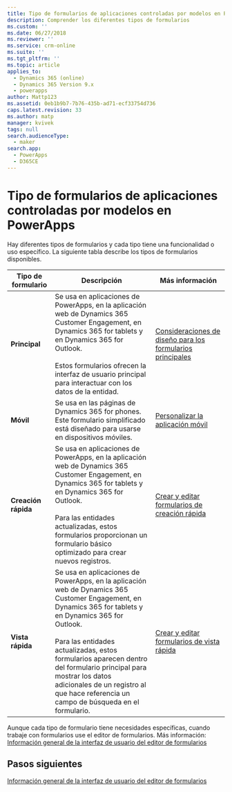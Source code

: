 ```yaml
---
title: Tipo de formularios de aplicaciones controladas por modelos en PowerApps | MicrosoftDocs
description: Comprender los diferentes tipos de formularios
ms.custom: ''
ms.date: 06/27/2018
ms.reviewer: ''
ms.service: crm-online
ms.suite: ''
ms.tgt_pltfrm: ''
ms.topic: article
applies_to:
  - Dynamics 365 (online)
  - Dynamics 365 Version 9.x
  - powerapps
author: Mattp123
ms.assetid: 0eb1b9b7-7b76-435b-ad71-ecf33754d736
caps.latest.revision: 33
ms.author: matp
manager: kvivek
tags: null
search.audienceType:
  - maker
search.app:
  - PowerApps
  - D365CE
---
```

# <a name="type-of-model-driven-app-forms-in-powerapps"></a>Tipo de formularios de aplicaciones controladas por modelos en PowerApps

 Hay diferentes tipos de formularios y cada tipo tiene una funcionalidad o uso específico. La siguiente tabla describe los tipos de formularios disponibles.  
  
|Tipo de formulario|Descripción|Más información|  
|---------------|-----------------|-----------------|  
|**Principal**|Se usa en aplicaciones de PowerApps, en la aplicación web de Dynamics 365 Customer Engagement, en Dynamics 365 for tablets y en Dynamics 365 for Outlook.<br /><br /> Estos formularios ofrecen la interfaz de usuario principal para interactuar con los datos de la entidad.|[Consideraciones de diseño para los formularios principales](design-considerations-main-forms.md)|  
|**Móvil**|Se usa en las páginas de Dynamics 365 for phones. Este formulario simplificado está diseñado para usarse en dispositivos móviles.|[Personalizar la aplicación móvil](https://docs.microsoft.com/dynamics365/customer-engagement/customize/customize-phones-tablets)  |  
|**Creación rápida**|Se usa en aplicaciones de PowerApps, en la aplicación web de Dynamics 365 Customer Engagement, en Dynamics 365 for tablets y en Dynamics 365 for Outlook.<br /><br /> Para las entidades actualizadas, estos formularios proporcionan un formulario básico optimizado para crear nuevos registros.|[Crear y editar formularios de creación rápida](create-edit-quick-view-forms.md) |  
|**Vista rápida**|Se usa en aplicaciones de PowerApps, en la aplicación web de Dynamics 365 Customer Engagement, en Dynamics 365 for tablets y en Dynamics 365 for Outlook.<br /><br /> Para las entidades actualizadas, estos formularios aparecen dentro del formulario principal para mostrar los datos adicionales de un registro al que hace referencia un campo de búsqueda en el formulario.|[Crear y editar formularios de vista rápida](create-edit-quick-view-forms.md)|  

Aunque cada tipo de formulario tiene necesidades específicas, cuando trabaje con formularios use el editor de formularios. Más información: [Información general de la interfaz de usuario del editor de formularios](form-editor-user-interface-legacy.md)


## <a name="next-steps"></a>Pasos siguientes

[Información general de la interfaz de usuario del editor de formularios](form-editor-user-interface-legacy.md)
